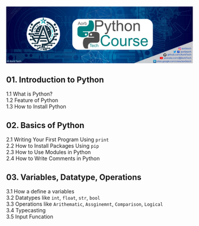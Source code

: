 ![Python Course](PythonCourse.png)

## 01. Introduction to Python
1.1 What is Python? </br>
1.2 Feature of Python </br>
1.3 How to Install Python </br>

## 02. Basics of Python 
2.1 Writing Your First Program Using `print` </br>
2.2 How to Install Packages Using `pip` </br>
2.3 How to Use Modules in Python </br>
2.4 How to Write Comments in Python </br>

## 03. Variables, Datatype, Operations
3.1 How a define a  variables </br>
3.2 Datatypes like `int`, `float`, `str`, `bool` </br>
3.3 Operations like `Arithematic`, `Assginemnt`, `Comparison`, `Logical` </br>
3.4 Typecasting </br>
3.5 Input Funcation </br>
